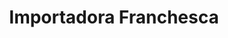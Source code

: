 ---
title: "Importadora Franchesca"
url: /santo-domingo-este/importadora-franchesca/
shop: Kleidung
---